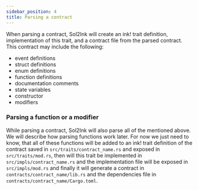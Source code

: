 ```yaml
---
sidebar_position: 4
title: Parsing a contract
---
```


When parsing a contract, Sol2Ink will create an ink! trait definition, implementation of this trait, and a contract file from the parsed contract. This contract may include the following:

- event definitions
- struct definitions
- enum definitions
- function definitions
- documentation comments
- state variables
- constructor
- modifiers

### Parsing a function or a modifier

While parsing a contract, Sol2Ink will also parse all of the mentioned above. We will describe how parsing functions work later. For now we just need to know, that all of these functions will be added to an ink! trait definition of the contract saved in `src/traits/contract_name.rs` and exposed in `src/traits/mod.rs`, then will this trait be implemented in `src/impls/contract_name.rs` and the implementation file will be exposed in `src/impls/mod.rs` and finally it will generate a contract in `contracts/contract_name/lib.rs` and the dependencies file in `contracts/contract_name/Cargo.toml`.

